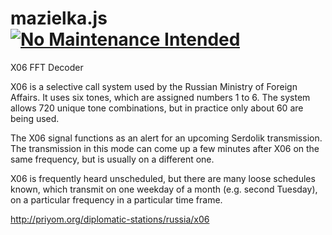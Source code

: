 # mazielka.js [![No Maintenance Intended](http://unmaintained.tech/badge.svg)](http://unmaintained.tech/)
X06 FFT Decoder

X06 is a selective call system used by the Russian Ministry of Foreign Affairs. It uses six tones, which are assigned numbers 1 to 6. The system allows 720 unique tone combinations, but in practice only about 60 are being used.

The X06 signal functions as an alert for an upcoming Serdolik transmission. The transmission in this mode can come up a few minutes after X06 on the same frequency, but is usually on a different one.

X06 is frequently heard unscheduled, but there are many loose schedules known, which transmit on one weekday of a month (e.g. second Tuesday), on a particular frequency in a particular time frame.

http://priyom.org/diplomatic-stations/russia/x06
